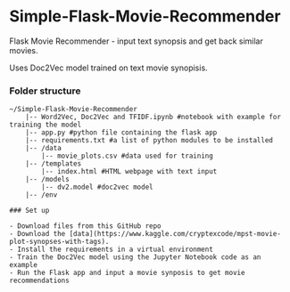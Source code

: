 # Simple-Flask-Movie-Recommender
Flask Movie Recommender - input text synopsis and get back similar movies.

Uses Doc2Vec model trained on text movie synopisis. 

### Folder structure

```
~/Simple-Flask-Movie-Recommender
    |-- Word2Vec, Doc2Vec and TFIDF.ipynb #notebook with example for training the model
    |-- app.py #python file containing the flask app
    |-- requirements.txt #a list of python modules to be installed
    |-- /data
        |-- movie_plots.csv #data used for training
    |-- /templates
        |-- index.html #HTML webpage with text input
    |-- /models
        |-- dv2.model #doc2vec model
    |-- /env

### Set up

- Download files from this GitHub repo
- Download the [data](https://www.kaggle.com/cryptexcode/mpst-movie-plot-synopses-with-tags).
- Install the requirements in a virtual environment
- Train the Doc2Vec model using the Jupyter Notebook code as an example
- Run the Flask app and input a movie synposis to get movie recommendations
